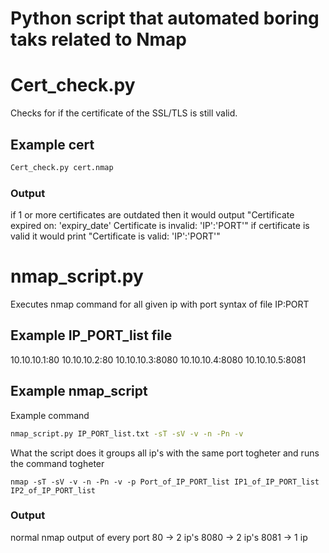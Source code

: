 # Python script that automated boring taks related to Nmap

# Cert_check.py
Checks for if the certificate of the SSL/TLS is still valid.

## Example cert
``` bash
Cert_check.py cert.nmap
```
### Output
if 1 or more certificates are outdated then it would output
"Certificate expired on: 'expiry_date'
Certificate is invalid: 'IP':'PORT'"
if certificate is valid it would print
"Certificate is valid: 'IP':'PORT'"

# nmap_script.py
Executes nmap command for all given ip with port syntax of file IP:PORT

## Example IP_PORT_list file

10.10.10.1:80
10.10.10.2:80
10.10.10.3:8080
10.10.10.4:8080
10.10.10.5:8081

## Example nmap_script
Example command 
``` bash
nmap_script.py IP_PORT_list.txt -sT -sV -v -n -Pn -v
```
What the script does it groups all ip's with the same port togheter and runs the command togheter
``` nmap
nmap -sT -sV -v -n -Pn -v -p Port_of_IP_PORT_list IP1_of_IP_PORT_list IP2_of_IP_PORT_list
```
### Output
normal nmap output of every port
80 -> 2 ip's
8080 -> 2 ip's
8081 -> 1 ip
